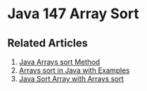 # Java 147 Array Sort

## Related Articles
1. [Java Arrays sort Method](https://www.ruoxue.org/java-147-java-arrays-sort-method/)
2. [Arrays sort in Java with Examples](https://www.ruoxue.org/java-147-arrays-sort-in-java-with-examples/)
3. [Java Sort Array with Arrays sort](https://www.ruoxue.org/java-147-javas-sort-array-with-array-sort/)

